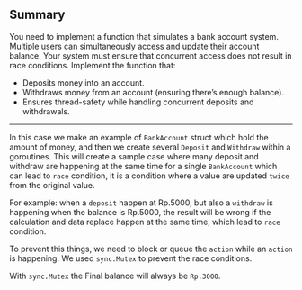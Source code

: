 ## Summary
You need to implement a function that simulates a bank account system. Multiple users can simultaneously access and update their account balance. Your system must ensure that concurrent access does not result in race conditions.
Implement the function that:
- Deposits money into an account.
- Withdraws money from an account (ensuring there’s enough balance).
- Ensures thread-safety while handling concurrent deposits and withdrawals.

----
In this case we make an example of `BankAccount` struct which hold the amount of money, and then we create several `Deposit` and `Withdraw` within a goroutines. This will create a sample case where many deposit and withdraw are happening at the same time for a single `BankAccount` which can lead to `race` condition, it is a condition where a value are updated `twice` from the original value.

For example: when a `deposit` happen at Rp.5000, but also a `withdraw` is happening when the balance is Rp.5000, the result will be wrong if the calculation and data replace happen at the same time, which lead to `race` condition.

To prevent this things, we need to block or queue the `action` while an `action` is happening. We used `sync.Mutex` to prevent the race conditions.


With `sync.Mutex` the Final balance will always be `Rp.3000`.
